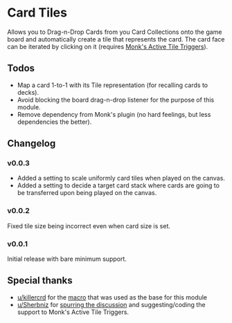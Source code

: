 # Card Tiles
Allows you to Drag-n-Drop Cards from you Card Collections onto the game board and automatically create a tile that represents the card. The card face can be iterated by clicking on it (requires [Monk's Active Tile Triggers](https://foundryvtt.com/packages/monks-active-tiles)).

## Todos
* Map a card 1-to-1 with its Tile representation (for recalling cards to decks).
* Avoid blocking the board drag-n-drop listener for the purpose of this module.
* Remove dependency from Monk's plugin (no hard feelings, but less dependencies the better).

## Changelog
### v0.0.3
* Added a setting to scale uniformly card tiles when played on the canvas.
* Added a setting to decide a target card stack where cards are going to be transferred upon being played on the canvas.

### v0.0.2
Fixed tile size being incorrect even when card size is set.

### v0.0.1
Initial release with bare minimum support.

## Special thanks
* [u/killercrd](https://www.reddit.com/user/killercrd/) for the [macro](https://www.reddit.com/r/FoundryVTT/comments/sxdwuv/macro_deal_and_place_cards_in_current_scene_as/) that was used as the base for this module 
* [u/Sherbniz](https://www.reddit.com/user/Sherbniz/) for [spurring the discussion](https://www.reddit.com/r/FoundryVTT/comments/t7ihui/placing_cards_on_a_grid_and_show_them_to_players/) and suggesting/coding the support to Monk's Active Tile Triggers.

